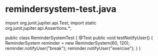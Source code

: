 # remindersystem-test.java
import org.junit.jupiter.api.Test;
import static org.junit.jupiter.api.Assertions.*;

public class ReminderSystemTest {
    @Test
    public void testNotifyUser() {
        ReminderSystem reminder = new ReminderSystem(60, 120);
        reminder.notifyUser("break");
        reminder.notifyUser("exercise");
    }
}

